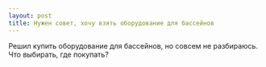```yaml
---
layout: post 
title: Нужен совет, хочу взять оборудование для бассейнов 
--- 
```

Решил купить оборудование для бассейнов, но совсем не разбираюсь. Что выбирать, где покупать?